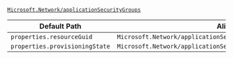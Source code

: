 [`Microsoft.Network/applicationSecurityGroups`](https://docs.microsoft.com/en-us/azure/templates/microsoft.network/applicationsecuritygroups)

| Default Path | Alias |
|---|---|
| `properties.resourceGuid` | `Microsoft.Network/applicationSecurityGroups/resourceGuid` |
| `properties.provisioningState` | `Microsoft.Network/applicationSecurityGroups/provisioningState` |

